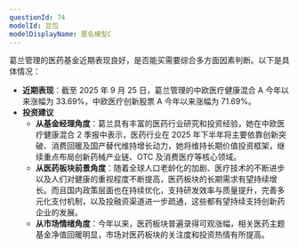 ```yaml
---
questionId: 74
modelId: 豆包
modelDisplayName: 匿名模型C
---
```

葛兰管理的医药基金近期表现良好，是否能买需要综合多方面因素判断。以下是具体情况：

- **近期表现**：截至 2025 年 9 月 25 日，葛兰管理的中欧医疗健康混合 A 今年以来涨幅为 33.69%，中欧医疗创新股票 A 今年以来涨幅为 71.69%。
- **投资建议**
    - **从基金经理角度**：葛兰具有丰富的医药行业研究和投资经验，她在中欧医疗健康混合 2 季报中表示，医药行业在 2025 年下半年将主要依靠创新突破、消费回暖及国产替代维持增长动力，她将维持长期价值投资框架，继续重点布局创新药械产业链、OTC 及消费医疗等核心领域。
    - **从医药板块前景角度**：随着全球人口老龄化的加剧、医疗技术的不断进步以及人们对健康的重视程度不断提高，医药板块的长期需求有望持续增长。而且国内政策层面也在持续优化，支持研发效率与质量提升，完善多元化支付机制，以及投融资渠道进一步疏通，这些都有望持续支持创新药企业的发展。
    - **从市场情绪角度**：今年以来，医药板块普遍录得可观涨幅，相关医药主题基金净值回暖明显，市场对医药板块的关注度和投资热情有所提高。